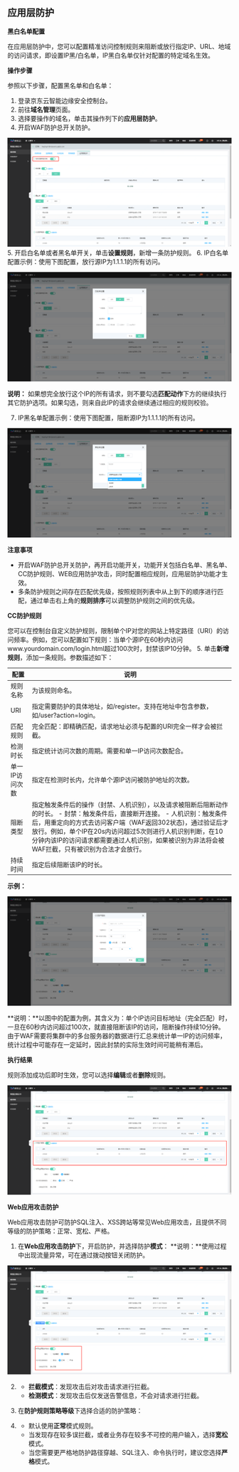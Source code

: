 

## 应用层防护

**黑白名单配置**

在应用层防护中，您可以配置精准访问控制规则来阻断或放行指定IP、URL、地域的访问请求，即设置IP黑/白名单，IP黑白名单仅针对配置的特定域名生效。

**操作步骤**

参照以下步骤，配置黑名单和白名单：

1. 登录京东云智能边缘安全控制台。
2. 前往**域名管理**页面。
3. 选择要操作的域名，单击其操作列下的**应用层防护**。
4. 开启WAF防护总开关防护。

![WAF总开关](/image/Intelligent-Edge-Security/WAF总开关.png)
5. 开启白名单或者黑名单开关，单击**设置规则**，新增一条防护规则。
6. IP白名单配置示例：使用下图配置，放行源IP为1.1.1.1的所有访问。

![IP白名单](/image/Intelligent-Edge-Security/IP白名单.png)

**说明：** 如果想完全放行这个IP的所有请求，则不要勾选**匹配动作**下方的继续执行其它防护选项。如果勾选，则来自此IP的请求会继续通过相应的规则校验。

7. IP黑名单配置示例：使用下图配置，阻断源IP为1.1.1.1的所有访问。

![IP黑名单](/image/Intelligent-Edge-Security/IP黑名单.png)

**注意事项**

- 开启WAF防护总开关防护，再开启功能开关，功能开关包括白名单、黑名单、CC防护规则、WEB应用防护攻击，同时配置相应规则，应用层防护功能才生效。
- 多条防护规则之间存在匹配优先级，按照规则列表中从上到下的顺序进行匹配，通过单击右上角的**规则排序**可以调整防护规则之间的优先级。

**CC防护规则**

您可以在控制台自定义防护规则，限制单个IP对您的网站上特定路径（URI）的访问频率。例如，您可以配置如下规则：当单个源IP在60秒内访问www.yourdomain.com/login.html超过100次时，封禁该IP10分钟。
5. 单击**新增规则**，添加一条规则。参数描述如下：

| 配置           | 说明                                                         |
| -------------- | ------------------------------------------------------------ |
| 规则名称       | 为该规则命名。                                               |
| URI            | 指定需要防护的具体地址，如/register。支持在地址中包含参数，如/user?action=login。 |
| 匹配规则       | 完全匹配：即精确匹配，请求地址必须与配置的URI完全一样才会被拦截。 |
| 检测时长       | 指定统计访问次数的周期。需要和单一IP访问次数配合。           |
| 单一IP访问次数 | 指定在检测时长内，允许单个源IP访问被防护地址的次数。         |
| 阻断类型       | 指定触发条件后的操作（封禁、人机识别），以及请求被阻断后阻断动作的时长。 - 封禁：触发条件后，直接断开连接。 - 人机识别：触发条件后，用重定向的方式去访问客户端（WAF返回302状态)，通过验证后才放行。例如，单个IP在20s内访问超过5次则进行人机识别判断，在10分钟内该IP的访问请求都需要通过人机识别，如果被识别为非法将会被WAF拦截，只有被识别为合法才会放行。 |
| 持续时间       | 指定后续阻断该IP的时长。                                     |

**示例：**

![自定义CC防护规则](/image/Intelligent-Edge-Security/自定义CC防护规则.png)

**说明：**以图中的配置为例，其含义为：单个IP访问目标地址（完全匹配）时，一旦在60秒内访问超过100次，就直接阻断该IP的访问，阻断操作持续10分钟。 由于WAF需要将集群中的多台服务器的数据进行汇总来统计单一IP的访问频率，统计过程中可能存在一定延时，因此封禁的实际生效时间可能稍有滞后。

**执行结果**

规则添加成功后即时生效，您可以选择**编辑**或者**删除**规则。

![编辑或删除自定义CC规则](/image/Intelligent-Edge-Security/编辑或删除自定义CC规则.png)

**Web应用攻击防护**

Web应用攻击防护可防护SQL注入、XSS跨站等常见Web应用攻击，且提供不同等级的防护策略：正常、宽松、严格。

1. 在**Web应用攻击防护**下，开启防护，并选择防护**模式**： **说明：**使用过程中出现流量异常，可在通过拨动按钮关闭防护。

![web应用防护攻击](/image/Intelligent-Edge-Security/web应用防护攻击.png)

2. - **拦截模式**：发现攻击后对攻击请求进行拦截。
   - **检测模式**：发现攻击后仅发送告警信息，不会对请求进行拦截。

3. 在**防护规则策略等级**下选择合适的防护策略：

4. - 默认使用**正常**模式规则。
   - 当发现存在较多误拦截，或者业务存在较多不可控的用户输入，选择**宽松**模式。
   - 当您需要更严格地防护路径穿越、SQL注入、命令执行时，建议您选择**严格**模式。